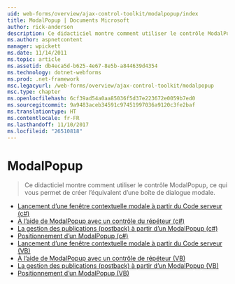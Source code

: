 ```yaml
---
uid: web-forms/overview/ajax-control-toolkit/modalpopup/index
title: ModalPopup | Documents Microsoft
author: rick-anderson
description: Ce didacticiel montre comment utiliser le contrôle ModalPopup, ce qui vous permet de créer l’équivalent d’une boîte de dialogue modale.
ms.author: aspnetcontent
manager: wpickett
ms.date: 11/14/2011
ms.topic: article
ms.assetid: db4eca5d-b625-4e67-8e5b-a844639d4354
ms.technology: dotnet-webforms
ms.prod: .net-framework
msc.legacyurl: /web-forms/overview/ajax-control-toolkit/modalpopup
msc.type: chapter
ms.openlocfilehash: 6cf39ad54a0aa85036f5d37e223672e0059b7ed0
ms.sourcegitcommit: 9a9483aceb34591c97451997036a9120c3fe2baf
ms.translationtype: HT
ms.contentlocale: fr-FR
ms.lasthandoff: 11/10/2017
ms.locfileid: "26510818"
---
```

<a name="modalpopup"></a>ModalPopup
====================
> Ce didacticiel montre comment utiliser le contrôle ModalPopup, ce qui vous permet de créer l’équivalent d’une boîte de dialogue modale.


- [Lancement d’une fenêtre contextuelle modale à partir du Code serveur (c#)](launching-a-modal-popup-window-from-server-code-cs.md)
- [À l’aide de ModalPopup avec un contrôle du répéteur (c#)](using-modalpopup-with-a-repeater-control-cs.md)
- [La gestion des publications (postback) à partir d’un ModalPopup (c#)](handling-postbacks-from-a-modalpopup-cs.md)
- [Positionnement d’un ModalPopup (c#)](positioning-a-modalpopup-cs.md)
- [Lancement d’une fenêtre contextuelle modale à partir du Code serveur (VB)](launching-a-modal-popup-window-from-server-code-vb.md)
- [À l’aide de ModalPopup avec un contrôle de répéteur (VB)](using-modalpopup-with-a-repeater-control-vb.md)
- [La gestion des publications (postback) à partir d’un ModalPopup (VB)](handling-postbacks-from-a-modalpopup-vb.md)
- [Positionnement d’un ModalPopup (VB)](positioning-a-modalpopup-vb.md)
